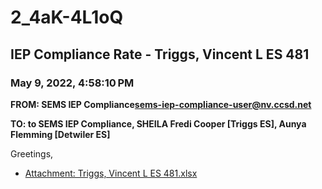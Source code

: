 # 2_4aK-4L1oQ
## IEP Compliance Rate - Triggs, Vincent L ES 481
### May 9, 2022, 4:58:10 PM
**FROM: SEMS IEP Compliance<sems-iep-compliance-user@nv.ccsd.net>**

**TO: to SEMS IEP Compliance, SHEILA Fredi Cooper [Triggs ES], Aunya Flemming [Detwiler ES]**


Greetings,  





* [Attachment: Triggs, Vincent L ES 481.xlsx](2_4aK-4L1oQ-attachment-1.xlsx)
